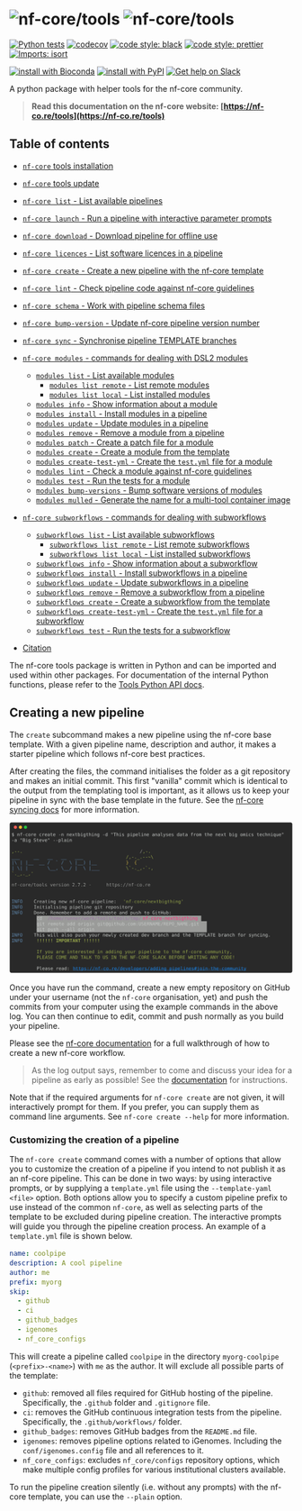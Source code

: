 # ![nf-core/tools](../docs/images/nfcore-tools_logo_light.png#gh-light-mode-only) ![nf-core/tools](../docs/images/nfcore-tools_logo_dark.png#gh-dark-mode-only) <!-- omit in toc -->

[![Python tests](https://github.com/nf-core/tools/workflows/Python%20tests/badge.svg?branch=master&event=push)](https://github.com/nf-core/tools/actions?query=workflow%3A%22Python+tests%22+branch%3Amaster)
[![codecov](https://codecov.io/gh/nf-core/tools/branch/master/graph/badge.svg)](https://codecov.io/gh/nf-core/tools)
[![code style: black](https://img.shields.io/badge/code%20style-black-000000.svg)](https://github.com/psf/black)
[![code style: prettier](https://img.shields.io/badge/code%20style-prettier-ff69b4.svg)](https://github.com/prettier/prettier)
[![Imports: isort](https://img.shields.io/badge/%20imports-isort-%231674b1?style=flat&labelColor=ef8336)](https://pycqa.github.io/isort/)

[![install with Bioconda](https://img.shields.io/badge/install%20with-bioconda-brightgreen.svg)](https://bioconda.github.io/recipes/nf-core/README.html)
[![install with PyPI](https://img.shields.io/badge/install%20with-PyPI-blue.svg)](https://pypi.org/project/nf-core/)
[![Get help on Slack](http://img.shields.io/badge/slack-nf--core%20%23tools-4A154B?logo=slack)](https://nfcore.slack.com/channels/tools)

A python package with helper tools for the nf-core community.

> **Read this documentation on the nf-core website: [https://nf-co.re/tools](https://nf-co.re/tools)**

## Table of contents <!-- omit in toc -->

- [`nf-core` tools installation](#installation)
- [`nf-core` tools update](#update-tools)
- [`nf-core list` - List available pipelines](#listing-pipelines)
- [`nf-core launch` - Run a pipeline with interactive parameter prompts](#launch-a-pipeline)
- [`nf-core download` - Download pipeline for offline use](#downloading-pipelines-for-offline-use)
- [`nf-core licences` - List software licences in a pipeline](#pipeline-software-licences)
- [`nf-core create` - Create a new pipeline with the nf-core template](#creating-a-new-pipeline)
- [`nf-core lint` - Check pipeline code against nf-core guidelines](#linting-a-workflow)
- [`nf-core schema` - Work with pipeline schema files](#pipeline-schema)
- [`nf-core bump-version` - Update nf-core pipeline version number](#bumping-a-pipeline-version-number)
- [`nf-core sync` - Synchronise pipeline TEMPLATE branches](#sync-a-pipeline-with-the-template)
- [`nf-core modules` - commands for dealing with DSL2 modules](#modules)

  - [`modules list` - List available modules](#list-modules)
    - [`modules list remote` - List remote modules](#list-remote-modules)
    - [`modules list local` - List installed modules](#list-installed-modules)
  - [`modules info` - Show information about a module](#show-information-about-a-module)
  - [`modules install` - Install modules in a pipeline](#install-modules-in-a-pipeline)
  - [`modules update` - Update modules in a pipeline](#update-modules-in-a-pipeline)
  - [`modules remove` - Remove a module from a pipeline](#remove-a-module-from-a-pipeline)
  - [`modules patch` - Create a patch file for a module](#create-a-patch-file-for-a-module)
  - [`modules create` - Create a module from the template](#create-a-new-module)
  - [`modules create-test-yml` - Create the `test.yml` file for a module](#create-a-module-test-config-file)
  - [`modules lint` - Check a module against nf-core guidelines](#check-a-module-against-nf-core-guidelines)
  - [`modules test` - Run the tests for a module](#run-the-tests-for-a-module-using-pytest)
  - [`modules bump-versions` - Bump software versions of modules](#bump-bioconda-and-container-versions-of-modules-in)
  - [`modules mulled` - Generate the name for a multi-tool container image](#generate-the-name-for-a-multi-tool-container-image)

- [`nf-core subworkflows` - commands for dealing with subworkflows](#subworkflows)
  - [`subworkflows list` - List available subworkflows](#list-subworkflows)
    - [`subworkflows list remote` - List remote subworkflows](#list-remote-subworkflows)
    - [`subworkflows list local` - List installed subworkflows](#list-installed-subworkflows)
  - [`subworkflows info` - Show information about a subworkflow](#show-information-about-a-subworkflow)
  - [`subworkflows install` - Install subworkflows in a pipeline](#install-subworkflows-in-a-pipeline)
  - [`subworkflows update` - Update subworkflows in a pipeline](#update-subworkflows-in-a-pipeline)
  - [`subworkflows remove` - Remove a subworkflow from a pipeline](#remove-a-subworkflow-from-a-pipeline)
  - [`subworkflows create` - Create a subworkflow from the template](#create-a-new-subworkflow)
  - [`subworkflows create-test-yml` - Create the `test.yml` file for a subworkflow](#create-a-subworkflow-test-config-file)
  - [`subworkflows test` - Run the tests for a subworkflow](#run-the-tests-for-a-subworkflow-using-pytest)
- [Citation](#citation)

The nf-core tools package is written in Python and can be imported and used within other packages.
For documentation of the internal Python functions, please refer to the [Tools Python API docs](https://nf-co.re/tools-docs/).


## Creating a new pipeline

The `create` subcommand makes a new pipeline using the nf-core base template.
With a given pipeline name, description and author, it makes a starter pipeline which follows nf-core best practices.

After creating the files, the command initialises the folder as a git repository and makes an initial commit.
This first "vanilla" commit which is identical to the output from the templating tool is important, as it allows us to keep your pipeline in sync with the base template in the future.
See the [nf-core syncing docs](https://nf-co.re/developers/sync) for more information.

<!-- RICH-CODEX
working_dir: tmp
-->

![` nf-core create -n nextbigthing -d "This pipeline analyses data from the next big omics technique" -a "Big Steve" --plain`](docs/images/nf-core-create.svg)

Once you have run the command, create a new empty repository on GitHub under your username (not the `nf-core` organisation, yet) and push the commits from your computer using the example commands in the above log.
You can then continue to edit, commit and push normally as you build your pipeline.

Please see the [nf-core documentation](https://nf-co.re/developers/adding_pipelines) for a full walkthrough of how to create a new nf-core workflow.

> As the log output says, remember to come and discuss your idea for a pipeline as early as possible!
> See the [documentation](https://nf-co.re/developers/adding_pipelines#join-the-community) for instructions.

Note that if the required arguments for `nf-core create` are not given, it will interactively prompt for them. If you prefer, you can supply them as command line arguments. See `nf-core create --help` for more information.

### Customizing the creation of a pipeline

The `nf-core create` command comes with a number of options that allow you to customize the creation of a pipeline if you intend to not publish it as an
nf-core pipeline. This can be done in two ways: by using interactive prompts, or by supplying a `template.yml` file using the `--template-yaml <file>` option.
Both options allow you to specify a custom pipeline prefix to use instead of the common `nf-core`, as well as selecting parts of the template to be excluded during pipeline creation.
The interactive prompts will guide you through the pipeline creation process. An example of a `template.yml` file is shown below.

```yaml
name: coolpipe
description: A cool pipeline
author: me
prefix: myorg
skip:
  - github
  - ci
  - github_badges
  - igenomes
  - nf_core_configs
```

This will create a pipeline called `coolpipe` in the directory `myorg-coolpipe` (`<prefix>-<name>`) with `me` as the author. It will exclude all possible parts of the template:

- `github`: removed all files required for GitHub hosting of the pipeline. Specifically, the `.github` folder and `.gitignore` file.
- `ci`: removes the GitHub continuous integration tests from the pipeline. Specifically, the `.github/workflows/` folder.
- `github_badges`: removes GitHub badges from the `README.md` file.
- `igenomes`: removes pipeline options related to iGenomes. Including the `conf/igenomes.config` file and all references to it.
- `nf_core_configs`: excludes `nf_core/configs` repository options, which make multiple config profiles for various institutional clusters available.

To run the pipeline creation silently (i.e. without any prompts) with the nf-core template, you can use the `--plain` option.